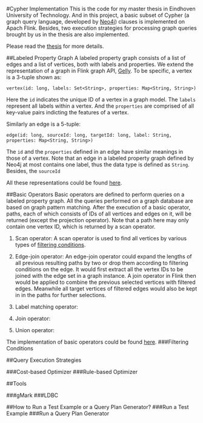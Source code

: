 #Cypher Implementation
This is the code for my master thesis in Eindhoven University of Technology. And in this project, a basic subset of Cypher (a graph query language, developed by [Neo4j](https://neo4j.com/)) clauses is implemented on Apach Flink. Besides,
two execution strategies for processing graph queries brought by us in the thesis are also implemented.

Please read the [thesis](thesis.pdf) for more details.

##Labeled Property Graph
A labeled property graph consists of a list of edges and a list of vertices, both with labels and properties. We extend the representation of a graph in Flink graph API, [Gelly](https://ci.apache.org/projects/flink/flink-docs-release-1.1/apis/batch/libs/gelly.html).
To be specific, a vertex is a 3-tuple shown as:

```
vertex(id: long, labels: Set<String>, properties: Map<String, String>)
```

Here the `id` indicates the unique ID of a vertex in a graph model. The `labels` represent all labels within a vertex. And the `properties` are comprised of all key-value pairs indicting the features of a vertex.

Similarly an edge is a 5-tuple:

```
edge(id: long, sourceId: long, targetId: long, label: String, properties: Map<String, String>)
```

The `id` and the `properties` defined in an edge have similar meanings in those of a vertex. Note that an edge in a labeled property graph defined by Neo4j at most contains one label, thus the data type is defined as `String`. Besides, the `sourceId`

All these representations could be found [here](https://github.com/jiujieti/CypherImplementation/tree/master/src/main/java/operators/datastructures).

##Basic Operators
Basic operators are defined to perform queries on a labeled property graph. All the queries performed on a graph database are based on graph pattern matching. After the execution of a basic operator, paths, each of which consists of IDs of all vertices and edges on it, will be returned (except the projection operator). Note that a path here may only contain one vertex ID, which is returned by a scan operator.

1. Scan operator:
A scan operator is used to find all vertices by various types of [filtering conditions](#filtering-conditions).

2. Edge-join operator:
An edge-join operator could expand the lengths of all previous resulting paths by two or drop them according to filtering conditions on the edge. It would first extract all the vertex IDs to be joined with the edge set in a graph instance. A join operator in Flink then would be applied to combine the previous selected vertices with filtered edges. Meanwhile all target vertices of filtered edges would also be kept in  in the paths for further selections.

3. Label matching operator:

4. Join operator:

5. Union operator:

The implementation of basic operators could be found [here](https://github.com/jiujieti/CypherImplementation/tree/master/src/main/java/operators).
###Filtering Conditions


##Query Execution Strategies

###Cost-based Optimizer
###Rule-based Optimizer

##Tools

###gMark
###LDBC

##How to Run a Test Example or a Query Plan Generator?
###Run a Test Example
###Run a Query Plan Generator